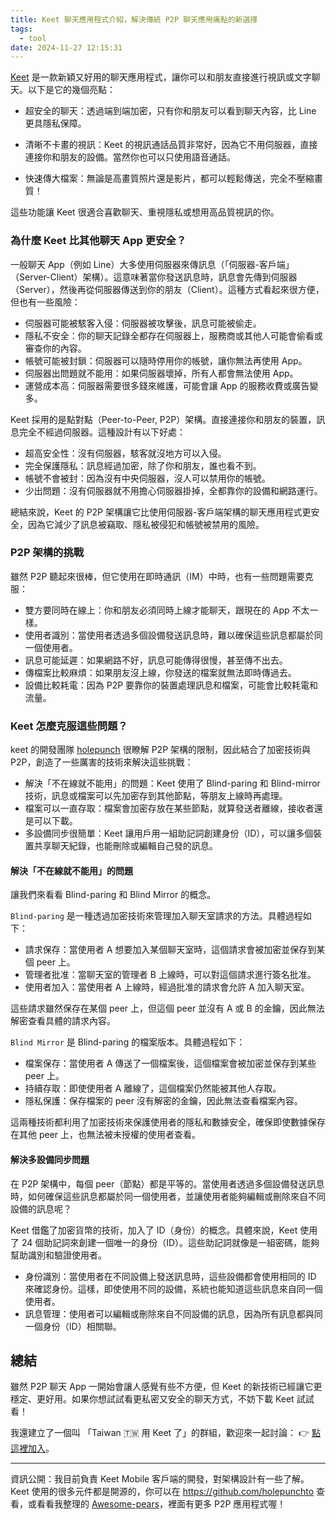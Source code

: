 ```yaml
---
title: Keet 聊天應用程式介紹，解決傳統 P2P 聊天應用痛點的新選擇
tags:
  - tool
date: 2024-11-27 12:15:31
---
```


[Keet](https://keet.io) 是一款新穎又好用的聊天應用程式，讓你可以和朋友直接進行視訊或文字聊天。以下是它的幾個亮點：

- 超安全的聊天：透過端到端加密，只有你和朋友可以看到聊天內容，比 Line 更具隱私保障。

- 清晰不卡畫的視訊：Keet 的視訊通話品質非常好，因為它不用伺服器，直接連接你和朋友的設備。當然你也可以只使用語音通話。

- 快速傳大檔案：無論是高畫質照片還是影片，都可以輕鬆傳送，完全不壓縮畫質！

這些功能讓 Keet 很適合喜歡聊天、重視隱私或想用高品質視訊的你。

### 為什麼 Keet 比其他聊天 App 更安全？

一般聊天 App（例如 Line）大多使用伺服器來傳訊息（「伺服器-客戶端」（Server-Client）架構）。這意味著當你發送訊息時，訊息會先傳到伺服器（Server），然後再從伺服器傳送到你的朋友（Client）。這種方式看起來很方便，但也有一些風險：

- 伺服器可能被駭客入侵：伺服器被攻擊後，訊息可能被偷走。
- 隱私不安全：你的聊天記錄全都存在伺服器上，服務商或其他人可能會偷看或審查你的內容。
- 帳號可能被封鎖：伺服器可以隨時停用你的帳號，讓你無法再使用 App。
- 伺服器出問題就不能用：如果伺服器壞掉，所有人都會無法使用 App。
- 運營成本高：伺服器需要很多錢來維護，可能會讓 App 的服務收費或廣告變多。

Keet 採用的是點對點（Peer-to-Peer, P2P）架構。直接連接你和朋友的裝置，訊息完全不經過伺服器。這種設計有以下好處：

- 超高安全性：沒有伺服器，駭客就沒地方可以入侵。
- 完全保護隱私：訊息經過加密，除了你和朋友，誰也看不到。
- 帳號不會被封：因為沒有中央伺服器，沒人可以禁用你的帳號。
- 少出問題：沒有伺服器就不用擔心伺服器掛掉，全都靠你的設備和網路運行。

總結來說，Keet 的 P2P 架構讓它比使用伺服器-客戶端架構的聊天應用程式更安全，因為它減少了訊息被竊取、隱私被侵犯和帳號被禁用的風險。

### P2P 架構的挑戰

雖然 P2P 聽起來很棒，但它使用在即時通訊（IM）中時，也有一些問題需要克服：

- 雙方要同時在線上：你和朋友必須同時上線才能聊天，跟現在的 App 不太一樣。
- 使用者識別：當使用者透過多個設備發送訊息時，難以確保這些訊息都屬於同一個使用者。
- 訊息可能延遲：如果網路不好，訊息可能傳得很慢，甚至傳不出去。
- 傳檔案比較麻煩：如果朋友沒上線，你發送的檔案就無法即時傳過去。
- 設備比較耗電：因為 P2P 要靠你的裝置處理訊息和檔案，可能會比較耗電和流量。

### Keet 怎麼克服這些問題？

keet 的開發團隊 [holepunch](https://holepunch.to/) 很瞭解 P2P 架構的限制，因此結合了加密技術與 P2P，創造了一些厲害的技術來解決這些挑戰：

- 解決「不在線就不能用」的問題：Keet 使用了 Blind-paring 和 Blind-mirror 技術，訊息或檔案可以先加密存到其他節點，等朋友上線時再處理。
- 檔案可以一直存取：檔案會加密存放在某些節點，就算發送者離線，接收者還是可以下載。
- 多設備同步很簡單：Keet 讓用戶用一組助記詞創建身份（ID），可以讓多個裝置共享聊天紀錄，也能刪除或編輯自己發的訊息。

#### 解決「不在線就不能用」的問題

讓我們來看看 Blind-paring 和 Blind Mirror 的概念。

`Blind-paring` 是一種透過加密技術來管理加入聊天室請求的方法。具體過程如下：

- 請求保存：當使用者 A 想要加入某個聊天室時，這個請求會被加密並保存到某個 peer 上。
- 管理者批准：當聊天室的管理者 B 上線時，可以對這個請求進行簽名批准。
- 使用者加入：當使用者 A 上線時，經過批准的請求會允許 A 加入聊天室。

這些請求雖然保存在某個 peer 上，但這個 peer 並沒有 A 或 B 的金鑰，因此無法解密查看具體的請求內容。

`Blind Mirror` 是 Blind-paring 的檔案版本。具體過程如下：

- 檔案保存：當使用者 A 傳送了一個檔案後，這個檔案會被加密並保存到某些 peer 上。
- 持續存取：即使使用者 A 離線了，這個檔案仍然能被其他人存取。
- 隱私保護：保存檔案的 peer 沒有解密的金鑰，因此無法查看檔案內容。

這兩種技術都利用了加密技術來保護使用者的隱私和數據安全，確保即使數據保存在其他 peer 上，也無法被未授權的使用者查看。

#### 解決多設備同步問題

在 P2P 架構中，每個 peer（節點）都是平等的。當使用者透過多個設備發送訊息時，如何確保這些訊息都屬於同一個使用者，並讓使用者能夠編輯或刪除來自不同設備的訊息呢？

Keet 借鑑了加密貨幣的技術，加入了 ID（身份）的概念。具體來說，Keet 使用了 24 個助記詞來創建一個唯一的身份（ID）。這些助記詞就像是一組密碼，能夠幫助識別和驗證使用者。

- 身份識別：當使用者在不同設備上發送訊息時，這些設備都會使用相同的 ID 來確認身份。這樣，即使使用不同的設備，系統也能知道這些訊息來自同一個使用者。
- 訊息管理：使用者可以編輯或刪除來自不同設備的訊息，因為所有訊息都與同一個身份（ID）相關聯。


## 總結

雖然 P2P 聊天 App 一開始會讓人感覺有些不方便，但 Keet 的新技術已經讓它更穩定、更好用。如果你想試試看更私密又安全的聊天方式，不妨下載 Keet 試試看！

我還建立了一個叫 「Taiwan 🇹🇼 用 Keet 了」的群組，歡迎來一起討論：
👉 [點這裡加入](https://gasolin.idv.tw/keetlink/#key=yrysb95uakfuhrhn3t8dfh53du663f14uikq66sc9jppw4b8ph6xnbqbb8ofczuxjy1i3jodsuemnc3q55nzujcac9a65p8xk78zmzfr3w&title=Taiwan%20%F0%9F%87%B9%F0%9F%87%BC%20%E7%94%A8%20Keet%20%E4%BA%86)。

----

資訊公開：我目前負責 Keet Mobile 客戶端的開發，對架構設計有一些了解。Keet 使用的很多元件都是開源的，你可以在 https://github.com/holepunchto 查看，或看看我整理的 [Awesome-pears](https://github.com/gasolin/awesome-pears)，裡面有更多 P2P 應用程式喔！
